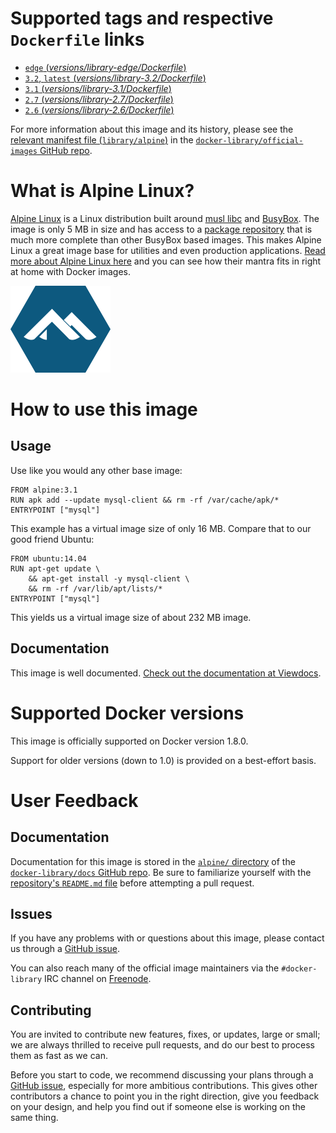 # Supported tags and respective `Dockerfile` links

-	[`edge` (*versions/library-edge/Dockerfile*)](https://github.com/gliderlabs/docker-alpine/blob/30dffbd27c88623a061804f8d36f46991edf354f/versions/library-edge/Dockerfile)
-	[`3.2`, `latest` (*versions/library-3.2/Dockerfile*)](https://github.com/gliderlabs/docker-alpine/blob/f2e97b32d9d5a3378ceddf33d30623106517a3a8/versions/library-3.2/Dockerfile)
-	[`3.1` (*versions/library-3.1/Dockerfile*)](https://github.com/gliderlabs/docker-alpine/blob/c843254fc27384286fe6218815919a61cff74e83/versions/library-3.1/Dockerfile)
-	[`2.7` (*versions/library-2.7/Dockerfile*)](https://github.com/gliderlabs/docker-alpine/blob/b05051f894698f86133174ef1967ba9e4057ddf5/versions/library-2.7/Dockerfile)
-	[`2.6` (*versions/library-2.6/Dockerfile*)](https://github.com/gliderlabs/docker-alpine/blob/a4928ccda5c1c3e4555c361d938cf0d393d4da06/versions/library-2.6/Dockerfile)

For more information about this image and its history, please see the [relevant manifest file (`library/alpine`)](https://github.com/docker-library/official-images/blob/master/library/alpine) in the [`docker-library/official-images` GitHub repo](https://github.com/docker-library/official-images).

# What is Alpine Linux?

[Alpine Linux](http://alpinelinux.org/) is a Linux distribution built around [musl libc](http://www.musl-libc.org/) and [BusyBox](http://www.busybox.net/). The image is only 5 MB in size and has access to a [package repository](http://forum.alpinelinux.org/packages) that is much more complete than other BusyBox based images. This makes Alpine Linux a great image base for utilities and even production applications. [Read more about Alpine Linux here](https://www.alpinelinux.org/about/) and you can see how their mantra fits in right at home with Docker images.

![logo](https://raw.githubusercontent.com/docker-library/docs/master/alpine/logo.png)

# How to use this image

## Usage

Use like you would any other base image:

	FROM alpine:3.1
	RUN apk add --update mysql-client && rm -rf /var/cache/apk/*
	ENTRYPOINT ["mysql"]

This example has a virtual image size of only 16 MB. Compare that to our good friend Ubuntu:

	FROM ubuntu:14.04
	RUN apt-get update \
	    && apt-get install -y mysql-client \
	    && rm -rf /var/lib/apt/lists/*
	ENTRYPOINT ["mysql"]

This yields us a virtual image size of about 232 MB image.

## Documentation

This image is well documented. [Check out the documentation at Viewdocs](http://gliderlabs.viewdocs.io/docker-alpine).

# Supported Docker versions

This image is officially supported on Docker version 1.8.0.

Support for older versions (down to 1.0) is provided on a best-effort basis.

# User Feedback

## Documentation

Documentation for this image is stored in the [`alpine/` directory](https://github.com/docker-library/docs/tree/master/alpine) of the [`docker-library/docs` GitHub repo](https://github.com/docker-library/docs). Be sure to familiarize yourself with the [repository's `README.md` file](https://github.com/docker-library/docs/blob/master/README.md) before attempting a pull request.

## Issues

If you have any problems with or questions about this image, please contact us through a [GitHub issue](https://github.com/gliderlabs/docker-alpine/issues).

You can also reach many of the official image maintainers via the `#docker-library` IRC channel on [Freenode](https://freenode.net).

## Contributing

You are invited to contribute new features, fixes, or updates, large or small; we are always thrilled to receive pull requests, and do our best to process them as fast as we can.

Before you start to code, we recommend discussing your plans through a [GitHub issue](https://github.com/gliderlabs/docker-alpine/issues), especially for more ambitious contributions. This gives other contributors a chance to point you in the right direction, give you feedback on your design, and help you find out if someone else is working on the same thing.
